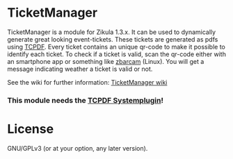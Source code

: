 TicketManager
=============
TicketManager is a module for Zikula 1.3.x. It can be used to dynamically generate great looking event-tickets. These tickets are generated as pdfs using [TCPDF](http://www.tcpdf.org). Every ticket contains an unique qr-code to make it possible to identify each ticket. To check if a ticket is valid, scan the qr-code either with an smartphone app or something like [zbarcam](http://manpages.ubuntu.com/manpages/raring/man1/zbarcam.1.html) (Linux). You will get a message indicating weather a ticket is valid or not.

See the wiki for further information: [TicketManager wiki](http://github.com/cmfcmf/TicketManager/wiki)

### **This module needs the [TCPDF Systemplugin](https://github.com/cmfcmf/Tcpdf-zk)!**
License
=======
GNU/GPLv3 (or at your option, any later version).
